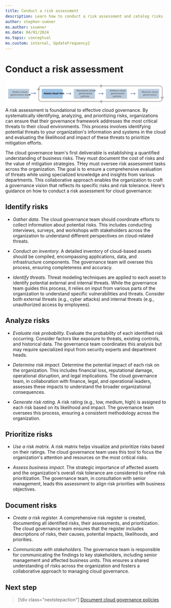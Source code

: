 ```yaml
---
title: Conduct a risk assessment
description: Learn how to conduct a risk assessment and catalog risks
author: stephen-sumner
ms.author: ssumner
ms.date: 04/01/2024
ms.topic: conceptual
ms.custom: internal, UpdateFrequency2
---
```


# Conduct a risk assessment
![Cloud governance process](./_images/assess.svg)
A risk assessment is foundational to effective cloud governance. By systematically identifying, analyzing, and prioritizing risks, organizations can ensure that their governance framework addresses the most critical threats to their cloud environments. This process involves identifying potential threats to your organization's information and systems in the cloud and evaluating the likelihood and impact of these threats to prioritize mitigation efforts. 

The cloud governance team's first deliverable is establishing a quantified understanding of business risks. They must document the cost of risks and the value of mitigation strategies. THey must oversee risk assessment tasks across the organization. The goal is to ensure a comprehensive evaluation of threats while using specialized knowledge and insights from various departments. This collaborative approach enables the organization to craft a governance vision that reflects its specific risks and risk tolerance. Here's  guidance on how to conduct a risk assessment for cloud governance:

## Identify risks

- *Gather data.* The cloud governance team should coordinate efforts to collect information about potential risks. This includes conducting interviews, surveys, and workshops with stakeholders across the organization to understand different perspectives on cloud-related threats.

- *Conduct an inventory.* A detailed inventory of cloud-based assets should be compiled, encompassing applications, data, and infrastructure components. The governance team will oversee this process, ensuring completeness and accuracy.

- *Identify threats.* Threat modeling techniques are applied to each asset to identify potential external and internal threats. While the governance team guides this process, it relies on input from various parts of the organization to understand specific vulnerabilities and threats. Consider both external threats (e.g., cyber attacks) and internal threats (e.g., unauthorized access by employees).

## Analyze risks

- *Evaluate risk probability.* Evaluate the probability of each identified risk occurring. Consider factors like exposure to threats, existing controls, and historical data. The governance team coordinates this analysis but may require specialized input from security experts and department heads.

- *Determine risk impact.* Determine the potential impact of each risk on the organization. This includes financial loss, reputational damage, operational disruption, and legal implications. The cloud governance team, in collaboration with finance, legal, and operational leaders, assesses these impacts to understand the broader organizational consequences.

- *Generate risk rating.* A risk rating (e.g., low, medium, high) is assigned to each risk based on its likelihood and impact. The governance team oversees this process, ensuring a consistent methodology across the organization.

## Prioritize risks

- *Use a risk matrix.* A risk matrix helps visualize and prioritize risks based on their ratings. The cloud governance team uses this tool to focus the organization's attention and resources on the most critical risks.

- *Assess business impact.* The strategic importance of affected assets and the organization's overall risk tolerance are considered to refine risk prioritization. The governance team, in consultation with senior management, leads this assessment to align risk priorities with business objectives.

## Document risks

- *Create a risk register.* A comprehensive risk register is created, documenting all identified risks, their assessments, and prioritization. The cloud governance team ensures that the register includes descriptions of risks, their causes, potential impacts, likelihoods, and priorities.

- *Communicate with stakeholders.* The governance team is responsible for communicating the findings to key stakeholders, including senior management and affected business units. This ensures a shared understanding of risks across the organization and fosters a collaborative approach to managing cloud governance.

## Next step

> [!div class="nextstepaction"]
> [Document cloud governance policies](document-cloud-governance-policies.md)